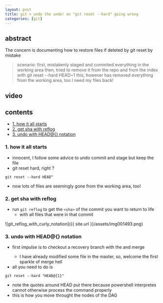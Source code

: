 ```yaml
---
layout: post
title: git > undo the undo! on "git reset --hard" going wrong
categories: [git]
---
```

## abstract
The concern is documenting how to restore files if deleted by git reset by mistake

>scenario: first, mistakenly staged and commited everything in the working area
>then, tried to remove it from the repo and from the index with git reset --hard HEAD~1
>this, however has removed everything from the working area, too 
>I need my files back! 



## video
## contents
<!-- TOC -->

- [1. how it all starts](#1-how-it-all-starts)
- [2. get sha with reflog](#2-get-sha-with-reflog)
- [3. undo with HEAD@{} notation](#3-undo-with-head-notation)

<!-- /TOC -->

### 1. how it all starts
* innocent, I follow some advice to undo commit and stage but keep the file
* git reset hard, right ? 

```
git reset --hard HEAD^
```

* now lots of files are seemingly gone from the working area, too!

### 2. get sha with reflog
* run `git reflog` to get the `<sha>` of the commit you want to return to life 
    * with all files that were in that commit

![git_reflog_with_curly_notation]({{ site.url }}/assets/img001493.png)

### 3. undo with HEAD@{} notation
* first impulse is to checkout a recovery branch with the <sha> and merge 
  * I have already modified some file in the master, so, welcome the first sparkle of merge hell
* all you need to do is

```
git reset --hard "HEAD@{1}"
```

* note the quotes around HEAD put there because powershell interpretes cannot otherwise process the command properly
* this is how you move throught the nodes of the DAG
